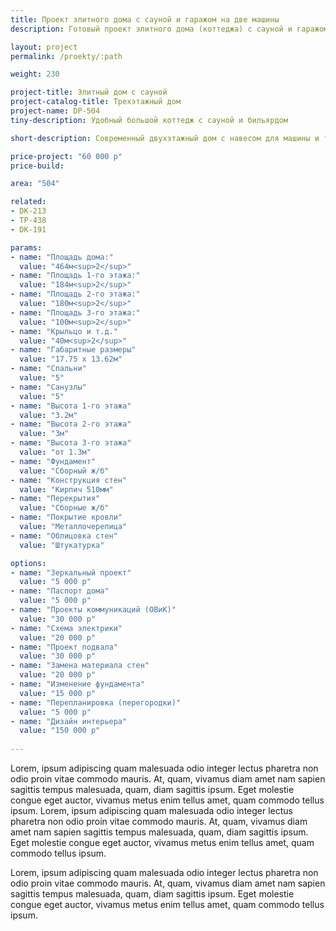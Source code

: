 ```yaml
---
title: Проект элитного дома с сауной и гаражом на две машины
description: Готовый проект элитного дома (коттеджа) с сауной и гаражом на две машины, из кирпича, газобетона или пеноблоков. Площадь&#58; 504 м.кв.

layout: project
permalink: /proekty/:path

weight: 230

project-title: Элитный дом с сауной
project-catalog-title: Трехэтажный дом
project-name: DP-504
tiny-description: Удобный большой коттедж с сауной и бильярдом

short-description: Современный двухэтажный дом с навесом для машины и террасой. Просторная гостиная позволит собраться всей семьей за праздничным столом, а после вкусного ужина выйти на террасу, завернуться в плед, пить горячий чай и любоваться красивым видом на сад.

price-project: "60 000 р"
price-build:

area: "504"

related:
- DK-213
- TP-438
- DK-191

params:
- name: "Площадь дома:"
  value: "464м<sup>2</sup>"
- name: "Площадь 1-го этажа:"
  value: "184м<sup>2</sup>"
- name: "Площадь 2-го этажа:"
  value: "180м<sup>2</sup>"
- name: "Площадь 3-го этажа:"
  value: "100м<sup>2</sup>"
- name: "Крыльцо и т.д."
  value: "40м<sup>2</sup>"
- name: "Габаритные размеры"
  value: "17.75 x 13.62м"
- name: "Спальни"
  value: "5"
- name: "Санузлы"
  value: "5"
- name: "Высота 1-го этажа"
  value: "3.2м"
- name: "Высота 2-го этажа"
  value: "3м"
- name: "Высота 3-го этажа"
  value: "от 1.3м"
- name: "Фундамент"
  value: "Сборный ж/б"
- name: "Конструкция стен"
  value: "Кирпич 510мм"
- name: "Перекрытия"
  value: "Сборные ж/б"
- name: "Покрытие кровли"
  value: "Металлочерепица"
- name: "Облицовка стен"
  value: "Штукатурка"

options:
- name: "Зеркальный проект"
  value: "5 000 р"
- name: "Паспорт дома"
  value: "5 000 р"
- name: "Проекты коммуникаций (ОВиК)"
  value: "30 000 р"
- name: "Схема электрики"
  value: "20 000 р"
- name: "Проект подвала"
  value: "30 000 р"
- name: "Замена материала стен"
  value: "20 000 р"
- name: "Изменение фундамента"
  value: "15 000 р"
- name: "Перепланировка (перегородки)"
  value: "5 000 р"
- name: "Дизайн интерьера"
  value: "150 000 р"
  
---
```


Lorem, ipsum adipiscing quam malesuada odio integer lectus pharetra non odio proin vitae commodo mauris. At, quam, vivamus diam amet nam sapien sagittis tempus malesuada, quam, diam sagittis ipsum. Eget molestie congue eget auctor, vivamus metus enim tellus amet, quam commodo tellus ipsum. Lorem, ipsum adipiscing quam malesuada odio integer lectus pharetra non odio proin vitae commodo mauris. At, quam, vivamus diam amet nam sapien sagittis tempus malesuada, quam, diam sagittis ipsum. Eget molestie congue eget auctor, vivamus metus enim tellus amet, quam commodo tellus ipsum.

Lorem, ipsum adipiscing quam malesuada odio integer lectus pharetra non odio proin vitae commodo mauris. At, quam, vivamus diam amet nam sapien sagittis tempus malesuada, quam, diam sagittis ipsum. Eget molestie congue eget auctor, vivamus metus enim tellus amet, quam commodo tellus ipsum.								